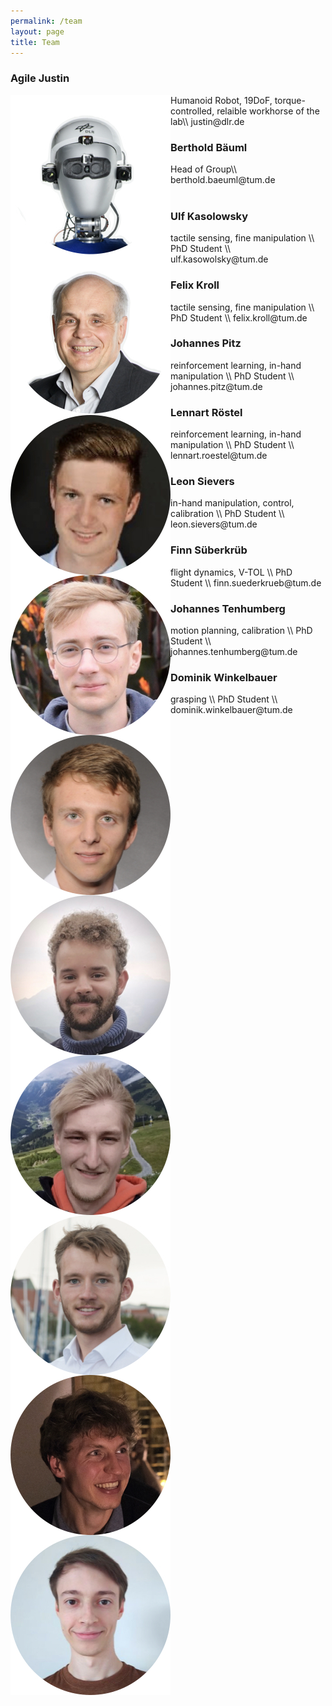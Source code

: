 ```yaml
---
permalink: /team
layout: page
title: Team
---
```


### Agile Justin
<img align="left" src="../assets/imgs/group/agile-justin.jpeg" class="group">
Humanoid Robot, 19DoF, torque-controlled, relaible workhorse of the lab\\
justin@dlr.de 

### Berthold Bäuml
<img align="left" src="../assets/imgs/group/baeuml-berthold.jpeg" class="group">
Head of Group\\
berthold.baeuml@tum.de 
<br/><br/>

### Ulf Kasolowsky
<img align="left" src="../assets/imgs/group/kasolowsky-ulf.jpeg" class="group">
tactile sensing, fine manipulation \\
PhD Student \\
ulf.kasowolsky@tum.de

### Felix Kroll
<img align="left" src="../assets/imgs/group/kroll-felix.jpeg" class="group">
tactile sensing, fine manipulation \\
PhD Student \\
felix.kroll@tum.de

### Johannes Pitz
<img align="left" src="../assets/imgs/group/pitz-johannes.jpeg" class="group">
reinforcement learning, in-hand manipulation \\
PhD Student \\
johannes.pitz@tum.de

### Lennart Röstel 
<img align="left" src="../assets/imgs/group/roestel-lennart.jpeg" class="group">
reinforcement learning, in-hand manipulation \\
PhD Student \\
lennart.roestel@tum.de

### Leon Sievers
<img align="left" src="../assets/imgs/group/sievers-leon.jpeg" class="group">
in-hand manipulation, control, calibration \\
PhD Student \\
leon.sievers@tum.de

### Finn Süberkrüb
<img align="left" src="../assets/imgs/group/suederkrueb-finn.jpeg" class="group">
flight dynamics, V-TOL \\
PhD Student \\
finn.suederkrueb@tum.de

### Johannes Tenhumberg
<img align="left" src="../assets/imgs/group/tenhumberg-johannes.jpeg" class="group">
motion planning, calibration \\
PhD Student \\
johannes.tenhumberg@tum.de

### Dominik Winkelbauer
<img align="left" src="../assets/imgs/group/winkelbauer-dominik.jpeg" class="group">
grasping \\
PhD Student \\
dominik.winkelbauer@tum.de
